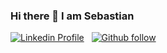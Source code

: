 ### Hi there 👋 I am Sebastian

<a href="https://www.linkedin.com/in/sebcioo/"><img src="https://img.shields.io/badge/linkedin-%230077B5.svg?&style=for-the-badge&logo=linkedin&logoColor=white" alt="Linkedin Profile"/></a> &nbsp;
<a href="https://github.com/sebcio-o"><img src="https://img.shields.io/badge/follow-%23100000.svg?&style=for-the-badge&logo=github&logoColor=white" alt="Github follow"/></a>


<!--
**sebcio-o/sebcio-o** is a ✨ _special_ ✨ repository because its `README.md` (this file) appears on your GitHub profile.

Here are some ideas to get you started:

- 🔭 I’m currently working on ...
- 🌱 I’m currently learning ...
- 👯 I’m looking to collaborate on ...
- 🤔 I’m looking for help with ...
- 💬 Ask me about ...
- 📫 How to reach me: ...
- 😄 Pronouns: ...
- ⚡ Fun fact: ...
-->
